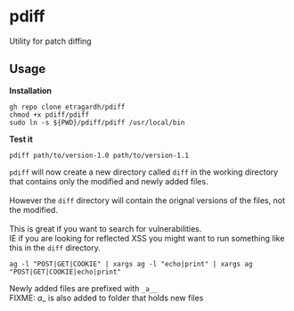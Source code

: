 # pdiff
Utility for patch diffing

## Usage

**Installation**

```
gh repo clone etragardh/pdiff
chmod +x pdiff/pdiff
sudo ln -s ${PWD}/pdiff/pdiff /usr/local/bin
```


**Test it**
```
pdiff path/to/version-1.0 path/to/version-1.1
```

`pdiff` will now create a new directory called `diff` in the working directory that contains only the modified and newly added files.<br />
<br />
However the `diff` directory will contain the orignal versions of the files, not the modified.<br />
<br >
This is great if you want to search for vulnerabilities.
<br />
IE if you are looking for reflected XSS you might want to run something like this in the `diff` directory.<br />
```
ag -l "POST|GET|COOKIE" | xargs ag -l "echo|print" | xargs ag "POST|GET|COOKIE|echo|print"
```

Newly added files are prefixed with `_a__`
<br />
FIXME: _a__ is also added to folder that holds new files
